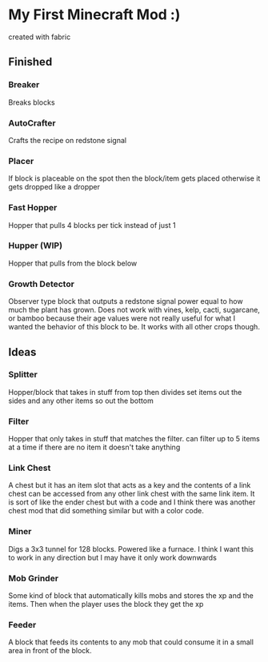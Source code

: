 # My First Minecraft Mod :)

created with fabric

## Finished

### Breaker
Breaks blocks

### AutoCrafter
Crafts the recipe on redstone signal

### Placer
If block is placeable on the spot then the block/item gets placed otherwise it gets dropped like a dropper

### Fast Hopper
Hopper that pulls 4 blocks per tick instead of just 1

### Hupper (WIP)
Hopper that pulls from the block below

### Growth Detector
Observer type block that outputs a redstone signal power equal to how much the plant has grown. Does not work with vines, kelp, cacti, sugarcane, or bamboo because their age values were not really useful for what I wanted the behavior of this block to be. It works with all other crops though.

## Ideas

### Splitter
Hopper/block that takes in stuff from top then divides set items out the sides and any other items so out the bottom

### Filter
Hopper that only takes in stuff that matches the filter. can filter up to 5 items at a time if there are no item it doesn't take anything

### Link Chest
A chest but it has an item slot that acts as a key and the contents of a link chest can be accessed from any other link chest with the same link item. It is sort of like the ender chest but with a code and I think there was another chest mod that did something similar but with a color code.

### Miner
Digs a 3x3 tunnel for 128 blocks. Powered like a furnace. I think I want this to work in any direction but I may have it only work downwards

### Mob Grinder
Some kind of block that automatically kills mobs and stores the xp and the items. Then when the player uses the block they get the xp

### Feeder
A block that feeds its contents to any mob that could consume it in a small area in front of the block.
